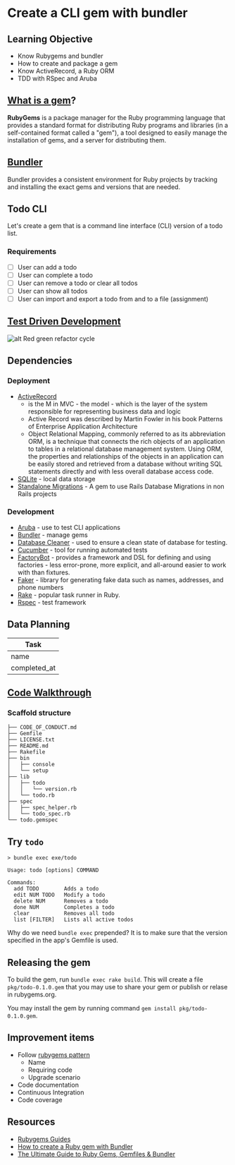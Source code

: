 # Create a CLI gem with bundler

## Learning Objective
- Know Rubygems and bundler
- How to create and package a gem
- Know ActiveRecord, a Ruby ORM
- TDD with RSpec and Aruba

## [What is a gem](https://guides.rubygems.org/what-is-a-gem/)?
**RubyGems** is a package manager for the Ruby programming language that provides a standard format for distributing Ruby programs and libraries (in a self-contained format called a "gem"), a tool designed to easily manage the installation of gems, and a server for distributing them.

## [Bundler](https://bundler.io/v2.0/#getting-started)
Bundler provides a consistent environment for Ruby projects by tracking and installing the exact gems and versions that are needed.

## Todo CLI
Let's create a gem that is a command line interface (CLI) version of a todo list.
### Requirements
- [ ] User can add a todo
- [ ] User can complete a todo
- [ ] User can remove a todo or clear all todos
- [ ] User can show all todos
- [ ] User can import and export a todo from and to a file (assignment)

## [Test Driven Development](https://www.theodinproject.com/courses/ruby-programming/lessons/test-driven-development)
![alt Red green refactor cycle][red-green-refactor]

[red-green-refactor]: http://165.227.208.227/posts/wp-content/uploads/2016/02/image022-1.png

## Dependencies

### Deployment

- [ActiveRecord](https://guides.rubyonrails.org/active_record_basics.html)
  - is the M in MVC - the model - which is the layer of the system responsible for representing business data and logic
  - Active Record was described by Martin Fowler in his book Patterns of Enterprise Application Architecture
  - Object Relational Mapping, commonly referred to as its abbreviation ORM, is a technique that connects the rich objects of an application to tables in a relational database management system. Using ORM, the properties and relationships of the objects in an application can be easily stored and retrieved from a database without writing SQL statements directly and with less overall database access code.
- [SQLite](https://github.com/sparklemotion/sqlite3-ruby) - local data storage
- [Standalone Migrations](https://github.com/thuss/standalone-migrations) - A gem to use Rails Database Migrations in non Rails projects

### Development

- [Aruba](https://github.com/cucumber/aruba) - use to test CLI applications
- [Bundler](https://bundler.io/) - manage gems
- [Database Cleaner](https://github.com/DatabaseCleaner/database_cleaner) - used to ensure a clean state of database for testing.
- [Cucumber](https://github.com/cucumber/cucumber-ruby) - tool for running automated tests
- [FactoryBot](https://github.com/thoughtbot/factory_bot) - provides a framework and DSL for defining and using factories - less error-prone, more explicit, and all-around easier to work with than fixtures.
- [Faker](https://github.com/stympy/faker) - library for generating fake data such as names, addresses, and phone numbers
- [Rake](https://www.rubyguides.com/2019/02/ruby-rake/) - popular task runner in Ruby.
- [Rspec](https://www.rubyguides.com/2018/07/rspec-tutorial) - test framework

## Data Planning

|Task|
|---|
|name|
|completed_at

## [Code Walkthrough](https://github.com/jillhubahib/todo-cli/commits)

### Scaffold structure
```
├── CODE_OF_CONDUCT.md
├── Gemfile
├── LICENSE.txt
├── README.md
├── Rakefile
├── bin
│   ├── console
│   └── setup
├── lib
│   ├── todo
│   │   └── version.rb
│   └── todo.rb
├── spec
│   ├── spec_helper.rb
│   └── todo_spec.rb
└── todo.gemspec
```

## Try `todo`
```
> bundle exec exe/todo

Usage: todo [options] COMMAND

Commands:
  add TODO        Adds a todo
  edit NUM TODO   Modify a todo
  delete NUM      Removes a todo
  done NUM        Completes a todo
  clear           Removes all todo
  list [FILTER]   Lists all active todos
```
Why do we need `bundle exec` prepended? It is to make sure that the version specified in the app's Gemfile is used.

## Releasing the gem

To build the gem, run `bundle exec rake build`. This will create a file `pkg/todo-0.1.0.gem` that you may use to share your gem or publish or relase in rubygems.org.

You may install the gem by running command `gem install pkg/todo-0.1.0.gem`.

## Improvement items
- Follow [rubygems pattern](https://guides.rubygems.org/patterns)
  - Name
  - Requiring code
  - Upgrade scenario
- Code documentation
- Continuous Integration
- Code coverage

## Resources

- [Rubygems Guides](https://guides.rubygems.org)
- [How to create a Ruby gem with Bundler](https://bundler.io/v2.0/guides/creating_gem.html)
- [The Ultimate Guide to Ruby Gems, Gemfiles & Bundler](https://www.rubyguides.com/2018/09/ruby-gems-gemfiles-bundler/)
